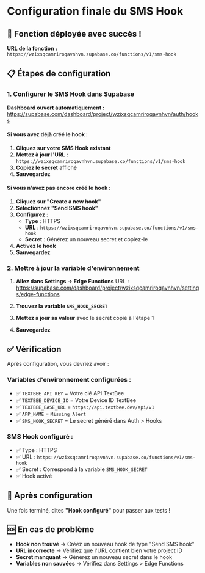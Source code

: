 # Configuration finale du SMS Hook

## 🎯 Fonction déployée avec succès !

**URL de la fonction :** `https://wzixsqcamriroqavnhvn.supabase.co/functions/v1/sms-hook`

## 📋 Étapes de configuration

### 1. Configurer le SMS Hook dans Supabase

**Dashboard ouvert automatiquement :** https://supabase.com/dashboard/project/wzixsqcamriroqavnhvn/auth/hooks

#### Si vous avez déjà créé le hook :
1. **Cliquez sur votre SMS Hook existant**
2. **Mettez à jour l'URL** : `https://wzixsqcamriroqavnhvn.supabase.co/functions/v1/sms-hook`
3. **Copiez le secret** affiché
4. **Sauvegardez**

#### Si vous n'avez pas encore créé le hook :
1. **Cliquez sur "Create a new hook"**
2. **Sélectionnez "Send SMS hook"**
3. **Configurez :**
   - **Type** : HTTPS
   - **URL** : `https://wzixsqcamriroqavnhvn.supabase.co/functions/v1/sms-hook`
   - **Secret** : Générez un nouveau secret et copiez-le
4. **Activez le hook**
5. **Sauvegardez**

### 2. Mettre à jour la variable d'environnement

1. **Allez dans Settings → Edge Functions**
   URL : https://supabase.com/dashboard/project/wzixsqcamriroqavnhvn/settings/edge-functions

2. **Trouvez la variable `SMS_HOOK_SECRET`**

3. **Mettez à jour sa valeur** avec le secret copié à l'étape 1

4. **Sauvegardez**

## ✅ Vérification

Après configuration, vous devriez avoir :

### Variables d'environnement configurées :
- ✅ `TEXTBEE_API_KEY` = Votre clé API TextBee
- ✅ `TEXTBEE_DEVICE_ID` = Votre Device ID TextBee  
- ✅ `TEXTBEE_BASE_URL` = `https://api.textbee.dev/api/v1`
- ✅ `APP_NAME` = `Missing Alert`
- ✅ `SMS_HOOK_SECRET` = Le secret généré dans Auth > Hooks

### SMS Hook configuré :
- ✅ Type : HTTPS
- ✅ URL : `https://wzixsqcamriroqavnhvn.supabase.co/functions/v1/sms-hook`
- ✅ Secret : Correspond à la variable `SMS_HOOK_SECRET`
- ✅ Hook activé

## 🔄 Après configuration

Une fois terminé, dites **"Hook configuré"** pour passer aux tests !

## 🆘 En cas de problème

- **Hook non trouvé** → Créez un nouveau hook de type "Send SMS hook"
- **URL incorrecte** → Vérifiez que l'URL contient bien votre project ID
- **Secret manquant** → Générez un nouveau secret dans le hook
- **Variables non sauvées** → Vérifiez dans Settings > Edge Functions

